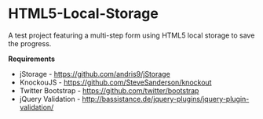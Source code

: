 HTML5-Local-Storage
===================

A test project featuring a multi-step form using HTML5 local storage to save the progress.

**Requirements**  
- jStorage - https://github.com/andris9/jStorage  
- KnockouJS - https://github.com/SteveSanderson/knockout  
- Twitter Bootstrap - https://github.com/twitter/bootstrap  
- jQuery Validation - http://bassistance.de/jquery-plugins/jquery-plugin-validation/  